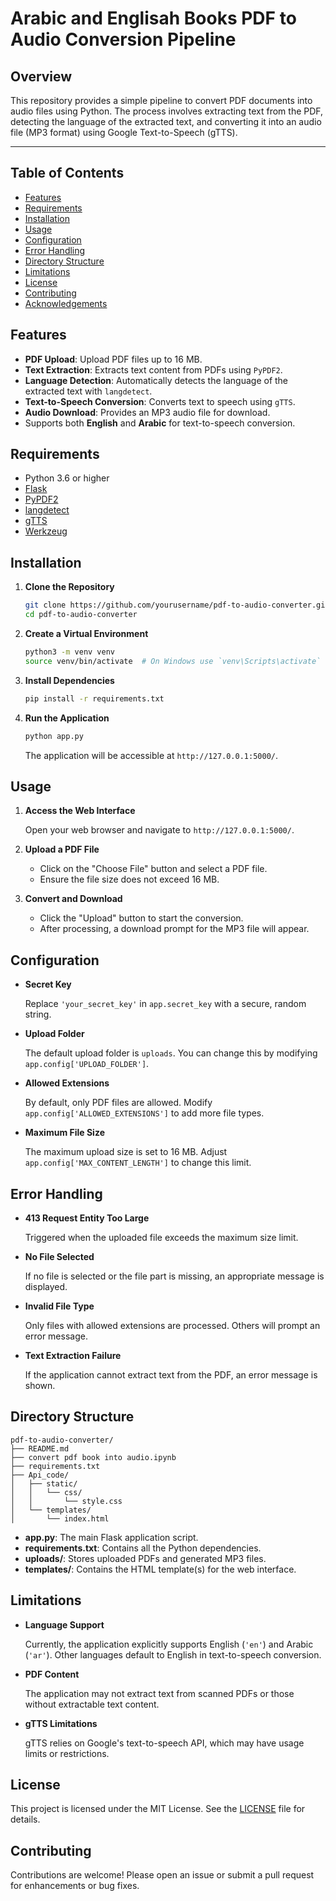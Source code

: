 # Arabic and Englisah Books PDF to Audio Conversion Pipeline

## Overview
This repository provides a simple pipeline to convert PDF documents into audio files using Python. The process involves extracting text from the PDF, detecting the language of the extracted text, and converting it into an audio file (MP3 format) using Google Text-to-Speech (gTTS).

---

## Table of Contents

- [Features](#features)
- [Requirements](#requirements)
- [Installation](#installation)
- [Usage](#usage)
- [Configuration](#configuration)
- [Error Handling](#error-handling)
- [Directory Structure](#directory-structure)
- [Limitations](#limitations)
- [License](#license)
- [Contributing](#contributing)
- [Acknowledgements](#acknowledgements)

## Features

- **PDF Upload**: Upload PDF files up to 16 MB.
- **Text Extraction**: Extracts text content from PDFs using `PyPDF2`.
- **Language Detection**: Automatically detects the language of the extracted text with `langdetect`.
- **Text-to-Speech Conversion**: Converts text to speech using `gTTS`.
- **Audio Download**: Provides an MP3 audio file for download.
- Supports both **English** and **Arabic** for text-to-speech conversion.

## Requirements

- Python 3.6 or higher
- [Flask](https://palletsprojects.com/p/flask/)
- [PyPDF2](https://pypi.org/project/PyPDF2/)
- [langdetect](https://pypi.org/project/langdetect/)
- [gTTS](https://pypi.org/project/gTTS/)
- [Werkzeug](https://palletsprojects.com/p/werkzeug/)

## Installation

1. **Clone the Repository**

   ```bash
   git clone https://github.com/yourusername/pdf-to-audio-converter.git
   cd pdf-to-audio-converter
   ```

2. **Create a Virtual Environment**

   ```bash
   python3 -m venv venv
   source venv/bin/activate  # On Windows use `venv\Scripts\activate`
   ```

3. **Install Dependencies**

   ```bash
   pip install -r requirements.txt
   ```

4. **Run the Application**

   ```bash
   python app.py
   ```

   The application will be accessible at `http://127.0.0.1:5000/`.

## Usage

1. **Access the Web Interface**

   Open your web browser and navigate to `http://127.0.0.1:5000/`.

2. **Upload a PDF File**

   - Click on the "Choose File" button and select a PDF file.
   - Ensure the file size does not exceed 16 MB.

3. **Convert and Download**

   - Click the "Upload" button to start the conversion.
   - After processing, a download prompt for the MP3 file will appear.

## Configuration

- **Secret Key**

  Replace `'your_secret_key'` in `app.secret_key` with a secure, random string.

- **Upload Folder**

  The default upload folder is `uploads`. You can change this by modifying `app.config['UPLOAD_FOLDER']`.

- **Allowed Extensions**

  By default, only PDF files are allowed. Modify `app.config['ALLOWED_EXTENSIONS']` to add more file types.

- **Maximum File Size**

  The maximum upload size is set to 16 MB. Adjust `app.config['MAX_CONTENT_LENGTH']` to change this limit.

## Error Handling

- **413 Request Entity Too Large**

  Triggered when the uploaded file exceeds the maximum size limit.

- **No File Selected**

  If no file is selected or the file part is missing, an appropriate message is displayed.

- **Invalid File Type**

  Only files with allowed extensions are processed. Others will prompt an error message.

- **Text Extraction Failure**

  If the application cannot extract text from the PDF, an error message is shown.

## Directory Structure

```
pdf-to-audio-converter/
├── README.md
├── convert pdf book into audio.ipynb
├── requirements.txt
├── Api_code/
│   ├── static/
│   │   └── css/
│   │       └── style.css
│   └── templates/
│       └── index.html

```

- **app.py**: The main Flask application script.
- **requirements.txt**: Contains all the Python dependencies.
- **uploads/**: Stores uploaded PDFs and generated MP3 files.
- **templates/**: Contains the HTML template(s) for the web interface.

## Limitations

- **Language Support**

  Currently, the application explicitly supports English (`'en'`) and Arabic (`'ar'`). Other languages default to English in text-to-speech conversion.

- **PDF Content**

  The application may not extract text from scanned PDFs or those without extractable text content.

- **gTTS Limitations**

  gTTS relies on Google's text-to-speech API, which may have usage limits or restrictions.

## License

This project is licensed under the MIT License. See the [LICENSE](LICENSE) file for details.

## Contributing

Contributions are welcome! Please open an issue or submit a pull request for enhancements or bug fixes.
